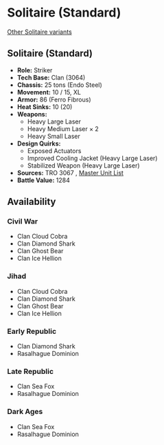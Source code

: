 # Solitaire (Standard) 

[Other Solitaire variants](../solitaire.md) 

## Solitaire (Standard) 

- **Role:** Striker 
- **Tech Base:** Clan (3064) 
- **Chassis:** 25 tons (Endo Steel) 
- **Movement:** 10 / 15, XL 
- **Armor:** 86 (Ferro Fibrous) 
- **Heat Sinks:** 10 (20) 
- **Weapons:** 
  - Heavy Large Laser 
  - Heavy Medium Laser × 2 
  - Heavy Small Laser 
- **Design Quirks:** 
  - Exposed Actuators 
  - Improved Cooling Jacket (Heavy Large Laser) 
  - Stabilized Weapon (Heavy Large Laser) 
- **Sources:** TRO 3067 , [Master Unit List](http://masterunitlist.info/Unit/Details/5097/solitaire-standard) 
- **Battle Value:** 1284 

## Availability 

### Civil War 

- Clan Cloud Cobra 
- Clan Diamond Shark 
- Clan Ghost Bear 
- Clan Ice Hellion 

### Jihad 

- Clan Cloud Cobra 
- Clan Diamond Shark 
- Clan Ghost Bear 
- Clan Ice Hellion 

### Early Republic 

- Clan Diamond Shark 
- Rasalhague Dominion 

### Late Republic 

- Clan Sea Fox 
- Rasalhague Dominion 

### Dark Ages 

- Clan Sea Fox 
- Rasalhague Dominion 

